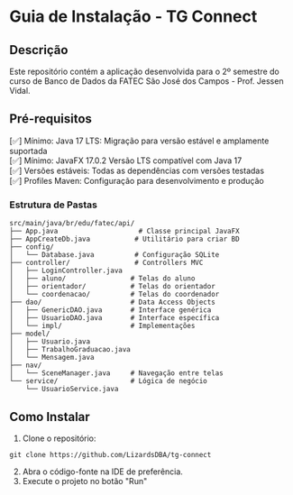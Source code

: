 # Guia de Instalação - TG Connect

## Descrição
Este repositório contém a aplicação desenvolvida para o 2º semestre do curso de Banco de Dados da FATEC São José dos Campos - Prof. Jessen Vidal.

## Pré-requisitos
[✅] Mínimo: Java 17 LTS: Migração para versão estável e amplamente suportada <br>
[✅] Mínimo: JavaFX 17.0.2 Versão LTS compatível com Java 17 <br>
[✅] Versões estáveis: Todas as dependências com versões testadas <br>
[✅] Profiles Maven: Configuração para desenvolvimento e produção

### Estrutura de Pastas
```
src/main/java/br/edu/fatec/api/
├── App.java                    # Classe principal JavaFX
├── AppCreateDb.java           # Utilitário para criar BD
├── config/
│   └── Database.java          # Configuração SQLite
├── controller/                # Controllers MVC
│   ├── LoginController.java
│   ├── aluno/                # Telas do aluno
│   ├── orientador/           # Telas do orientador
│   └── coordenacao/          # Telas do coordenador
├── dao/                      # Data Access Objects
│   ├── GenericDAO.java       # Interface genérica
│   ├── UsuarioDAO.java       # Interface específica
│   └── impl/                 # Implementações
├── model/                    
│   ├── Usuario.java
│   ├── TrabalhoGraduacao.java
│   └── Mensagem.java
├── nav/
│   └── SceneManager.java     # Navegação entre telas
└── service/                  # Lógica de negócio
    └── UsuarioService.java
```

## Como Instalar
<ol>
    <li>Clone o repositório:</li>
</ol>
<pre><code>git clone https://github.com/LizardsDBA/tg-connect</code></pre>
<ol start="2">
    <li>Abra o código-fonte na IDE de preferência.</li>
    <li>Execute o projeto no botão "Run"</li>
</ol>


